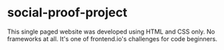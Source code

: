 # social-proof-project
This single paged website was developed using HTML and CSS only. No frameworks at all. It's one of frontend.io's challenges for code beginners.
